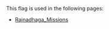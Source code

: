 This flag is used in the following pages:
 - [Rajnadhaga_Missions](../missions/Rajnadhaga_Missions.md)
